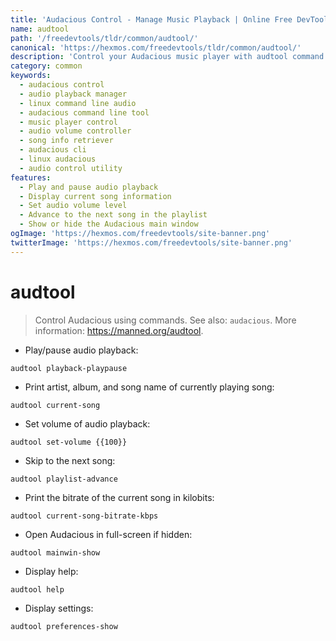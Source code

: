 ```yaml
---
title: 'Audacious Control - Manage Music Playback | Online Free DevTools by Hexmos'
name: audtool
path: '/freedevtools/tldr/common/audtool/'
canonical: 'https://hexmos.com/freedevtools/tldr/common/audtool/'
description: 'Control your Audacious music player with audtool command line utility. Manage playback, adjust volume, and get song information easily. Free online tool, no registration required.'
category: common
keywords:
  - audacious control
  - audio playback manager
  - linux command line audio
  - audacious command line tool
  - music player control
  - audio volume controller
  - song info retriever
  - audacious cli
  - linux audacious
  - audio control utility
features:
  - Play and pause audio playback
  - Display current song information
  - Set audio volume level
  - Advance to the next song in the playlist
  - Show or hide the Audacious main window
ogImage: 'https://hexmos.com/freedevtools/site-banner.png'
twitterImage: 'https://hexmos.com/freedevtools/site-banner.png'
---
```


# audtool

> Control Audacious using commands.
> See also: `audacious`.
> More information: <https://manned.org/audtool>.

- Play/pause audio playback:

`audtool playback-playpause`

- Print artist, album, and song name of currently playing song:

`audtool current-song`

- Set volume of audio playback:

`audtool set-volume {{100}}`

- Skip to the next song:

`audtool playlist-advance`

- Print the bitrate of the current song in kilobits:

`audtool current-song-bitrate-kbps`

- Open Audacious in full-screen if hidden:

`audtool mainwin-show`

- Display help:

`audtool help`

- Display settings:

`audtool preferences-show`
